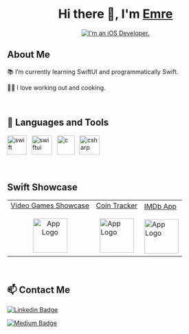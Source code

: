 <h1 align="center">Hi there 👋, I'm <a href="https://www.linkedin.com/in/emre-usul-5a4351189" target="blank">
Emre</a></h1>


<p align="center">
<a href="https://git.io/typing-svg"><img src="https://readme-typing-svg.herokuapp.com?font=Fira+Code&duration=3000&pause=4000&color=F7BD33&center=true&width=435&lines=I'm+an+iOS+Developer." alt="I'm an iOS Developer." /></a>
</p>


<h2 align="left">About Me</h2>

📚 I’m currently learning SwiftUI and programmatically Swift.


🏋️‍♂️ I love working out and cooking.


<br/>
<h2 align="left">🔨 Languages and Tools</h2>
  <p align="left">
    <a> <img src="https://cdn.iconscout.com/icon/free/png-256/swift-21-1175088.png" alt="swift" title="Swift" width="45" height="45" /> </a>
    &nbsp;
    <a> <img src="https://developer.apple.com/assets/elements/icons/swiftui/swiftui-96x96_2x.png" alt="swiftui" title="SwiftUI" width="47" height="45" /> </a>
    &nbsp;
    <a> <img src="https://upload.wikimedia.org/wikipedia/commons/thumb/1/18/C_Programming_Language.svg/1200px-C_Programming_Language.svg.png" alt="c" title="C"   width="41" height="45" /> </a>
    &nbsp;
    <a> <img src="https://cdn.worldvectorlogo.com/logos/c--4.svg" alt="csharp" title="C#" width="47" height="45" /> </a>
  </p>

<br/>
<h2 align="left">Swift Showcase</h2>
  <table><tr margin="10px"><td >
    <a href="https://github.com/EmreUSL/VideoGamesApp">Video Games Showcase<a/>
    <br/>
    <br/>
    &nbsp; 
    &nbsp;
    &nbsp;
    &nbsp;
    &nbsp;
    &nbsp;
    <a align="center" href="https://github.com/EmreUSL/VideoGamesApp">
      <img src="https://i.pinimg.com/originals/5b/ec/47/5bec474d275dbdf8fdb071f30fc978f4.png" width="80" height="80" alt="App Logo"<img/>
    <a/>
  </td>
      
  <td>
    <a href="https://github.com/EmreUSL/CoinApp">Coin Tracker<a/>
    <br/>
    <br/>
    &nbsp;
    <a href="https://github.com/EmreUSL/VideoGamesApp">
      <img src="https://upload.wikimedia.org/wikipedia/commons/thumb/4/46/Bitcoin.svg/1200px-Bitcoin.svg.png" width="80" height="80" alt="App Logo"<img/>
    <a/>
  </td>
      <td>
    <a href="https://github.com/EmreUSL/IMDb">IMDb App<a/>
    <br/>
    <br/>
    <a href="https://github.com/EmreUSL/IMDb">
      <img src="https://ia.media-imdb.com/images/M/MV5BODc4MTA3NjkzNl5BMl5BcG5nXkFtZTgwMDg0MzQ2OTE@._V1_.png" width="80" height="80" alt="App Logo"<img/>
    <a/>
  </td></tr></table>

<br/>
<h2 align="left">📫 Contact Me</h2>

[![Linkedin Badge](https://img.shields.io/badge/-EmreUsul-blue?style=flat&logo=Linkedin&logoColor=white)](https://www.linkedin.com/in/emre-usul-5a4351189)
  
  
[![Medium Badge](https://img.shields.io/badge/-EmreUSL-white?style=flat&logo=Medium&logoColor=black)](https://medium.com/@emreusl)
